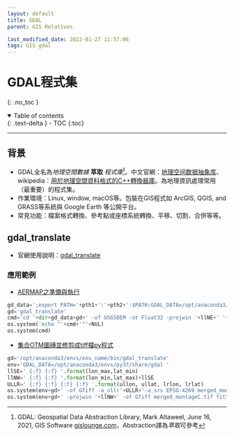 ```yaml
---
layout: default
title: GDAL
parent: GIS Relatives

last_modified_date: 2022-01-27 11:57:06
tags: GIS gdal
---
```


# GDAL程式集

{: .no_toc }

<details open markdown="block">
  <summary>
    Table of contents
  </summary>
  {: .text-delta }
- TOC
{:toc}
</details>

---

## 背景

- GDAL全名為*地理空間數據* **萃取** *程式庫*[^1]。中文官網：[地理空间数据抽象库][1]、wikipedia：[用於地理空間資料格式的C++轉換器庫][wiki]。為地理資訊處理常用（最重要）的程式集。
- 作業環境：Linux, window, macOS等。包裝在GIS程式如 ArcGIS, QGIS, and GRASS等系統與 Google Earth 等公開平台。
- 常見功能：檔案格式轉換、參考點或座標系統轉換、平移、切割、合併等等。

## gdal_translate

- 官網使用說明：[gdal_translate](https://gdal.org/programs/gdal_translate.html)

### 應用範例

- [AERMAP之準備與執行](../../PlumeModels/TG_pathways/gen_inp.md)

```python
gd_data=';export PATH='+pth1+':'+pth2+':$PATH;GDAL_DATA=/opt/anaconda3/envs/py37/share/gdal '
gd='gdal_translate' 
cmd='cd '+dir+gd_data+gd+' -of USGSDEM -ot Float32 -projwin '+llNE+' '+TIF+' '+DEM+NUL 
os.system('echo "'+cmd+'"'+NUL) 
os.system(cmd)
```
- [集合OTM圖磚並修剪成tiff檔py程式](../Graphics/CaaS/tiles_to_tiffFit.md)

```python
gd='/opt/anaconda3/envs/env_name/bin/gdal_translate'
env='GDAL_DATA=/opt/anaconda3/envs/py37/share/gdal '
llSE=' {:f} {:f} '.format(lon_max,lat_min)
llNW=' {:f} {:f} '.format(lon_min,lat_max)+llSE
ULLR=' {:f} {:f} {:f} {:f} '.format(ullon, ullat, lrlon, lrlat)
os.system(env+gd+' -of GTiff -a_ullr'+ULLR+'-a_srs EPSG:4269 merged_montage.tif merged_montageC.tif')
os.system(env+gd+' -projwin '+llNW+' -of GTiff merged_montageC.tif fitted.tif')
```


[1]: https://www.osgeo.cn/gdal/index.html "GDAL-地理空间数据抽象库"
[wiki]: https://zh.wikipedia.org/zh-tw/GDAL "GDAL是一個開源的用於柵格和向量地理空間資料格式的C++轉換器庫。"

[^1]:  GDAL: Geospatial Data Abstraction Library, Mark Altaweel, June 16, 2021, GIS Software [gislounge.com][2]，Abstraction譯為*萃取*可參考[^2]
[^2]:  由「為什麼 “abstraction”不應該譯為“抽象化”」談正名, Luis Wu(2017), [medium.com](https://medium.com/@wdyluis/由-為什麼-abstraction-不應該譯為-抽象化-談正名-a2dfb7159c47)

[2]: https://www.gislounge.com/gdal-geospatial-data-abstraction-library/ "The Geospatial Data Abstraction Library (GDAL) is a set of software tools used by GIS platforms such as ArcGIS, QGIS, and GRASS GIS."
